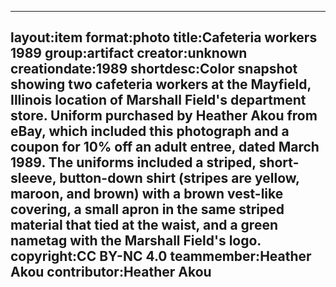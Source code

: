 ---
layout:item
 format:photo
 title:Cafeteria workers 1989
 group:artifact
 creator:unknown
 creationdate:1989
 shortdesc:Color snapshot showing two cafeteria workers at the Mayfield, Illinois location of Marshall Field's department store.  Uniform purchased by Heather Akou from eBay, which included this photograph and a coupon for 10% off an adult entree, dated March 1989.  The uniforms included a striped, short-sleeve, button-down shirt (stripes are yellow, maroon, and brown) with a brown vest-like covering, a small apron in the same striped material that tied at the waist, and a green nametag with the Marshall Field's logo.
 copyright:CC BY-NC 4.0
 teammember:Heather Akou
 contributor:Heather Akou
---